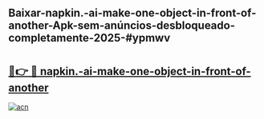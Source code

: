 ## Baixar-napkin.-ai-make-one-object-in-front-of-another-Apk-sem-anúncios-desbloqueado-completamente-2025-#ypmwv

# <h2><a href="https://ainizakaria.my?title=napkin.-ai-make-one-object-in-front-of-another&ref=22M">🔗👉 🔴 napkin.-ai-make-one-object-in-front-of-another</a></h2>

[![acn](https://github.com/user-attachments/assets/0f9c940e-d8b0-45ae-aac7-cd30a18b3e1c)](https://ainizakaria.my?title=napkin.-ai-make-one-object-in-front-of-another&ref=22M)

